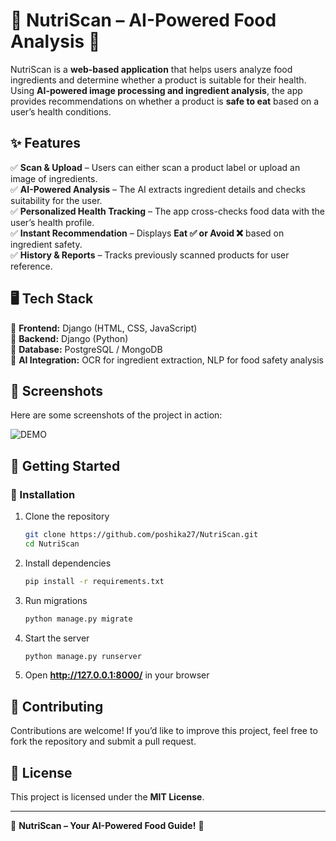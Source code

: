 # 🍏 NutriScan – AI-Powered Food Analysis 🥗  

NutriScan is a **web-based application** that helps users analyze food ingredients and determine whether a product is suitable for their health. Using **AI-powered image processing and ingredient analysis**, the app provides recommendations on whether a product is **safe to eat** based on a user’s health conditions.  

## ✨ Features  
✅ **Scan & Upload** – Users can either scan a product label or upload an image of ingredients.  
✅ **AI-Powered Analysis** – The AI extracts ingredient details and checks suitability for the user.  
✅ **Personalized Health Tracking** – The app cross-checks food data with the user’s health profile.  
✅ **Instant Recommendation** – Displays **Eat ✅ or Avoid ❌** based on ingredient safety.  
✅ **History & Reports** – Tracks previously scanned products for user reference.  

## 🖥️ Tech Stack  
🔹 **Frontend:** Django (HTML, CSS, JavaScript)  
🔹 **Backend:** Django (Python)  
🔹 **Database:** PostgreSQL / MongoDB  
🔹 **AI Integration:** OCR for ingredient extraction, NLP for food safety analysis  

## 📸 Screenshots  
Here are some screenshots of the project in action:  

![DEMO](NutriScan_Demo.png)  

## 🚀 Getting Started  

### 🔧 Installation  
1. Clone the repository  
   ```sh  
   git clone https://github.com/poshika27/NutriScan.git  
   cd NutriScan  
   ```  
2. Install dependencies  
   ```sh  
   pip install -r requirements.txt  
   ```  
3. Run migrations  
   ```sh  
   python manage.py migrate  
   ```  
4. Start the server  
   ```sh  
   python manage.py runserver  
   ```  
5. Open **http://127.0.0.1:8000/** in your browser  

## 🤝 Contributing  
Contributions are welcome! If you’d like to improve this project, feel free to fork the repository and submit a pull request.  

## 📝 License  
This project is licensed under the **MIT License**.  

---  

🚀 **NutriScan – Your AI-Powered Food Guide!** 🍎  
